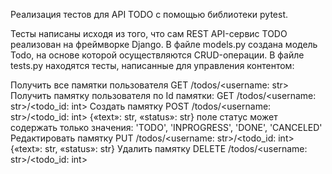 Реализация тестов для API TODO с помощью библиотеки pytest. 

Тесты написаны исходя из того, что сам REST API-сервис TODO реализован на фреймворке Django.
В файле models.py создана модель Todo, на основе которой осуществляются CRUD-операции.
В файле tests.py находятся тесты, написанные для управления контентом:

Получить все памятки пользователя GET /todos/<username: str>
Получить памятку пользователя по Id памятки: GET /todos/<username: str>/<todo_id: int>
Создать памятку POST /todos/<username: str>/<todo_id: int> {«text»: str, «status»: str}
поле статус может содержать только значения: 'TODO', 'INPROGRESS', 'DONE', 'CANCELED'
Редактировать памятку PUT /todos/<username: str>/<todo_id: int> {«text»: str, «status»: str}
Удалить памятку DELETE /todos/<username: str>/<todo_id: int>